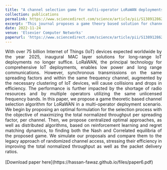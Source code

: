 ```yaml
---
title: "A channel selection game for multi-operator LoRaWAN deployments"
collection: publications
permalink: https://www.sciencedirect.com/science/article/pii/S1389128622002821
excerpt: 'This journal proposes a game theory based solution for channel selection in LoRa deployments.'
date: 2022-11-24
venue: 'Elsevier Computer Networks'
paperurl: 'https://www.sciencedirect.com/science/article/pii/S1389128622002821'
---
```

<div style="text-align: justify;">
With over 75 billion Internet of Things (IoT) devices expected worldwide by the year 2025, inaugural MAC layer solutions for long-range IoT deployments no longer suffice. LoRaWAN, the principal technology for comprehensive IoT deployments, enables low power and long range communications. However, synchronous transmissions on the same spreading factors and within the same frequency channel, augmented by the necessary clustering of IoT devices, will cause collisions and drops in efficiency. The performance is further impacted by the shortage of radio resources and by multiple operators utilizing the same unlicensed frequency bands. In this paper, we propose a game theoretic based channel selection algorithm for LoRaWAN in a multi-operator deployment scenario. We begin by proposing an optimal formulation for the selection process with the objective of maximizing the total normalized throughput per spreading factor, per channel. Then, we propose centralized optimal approaches, as well as distributed algorithms, based on reinforcement learning and regret matching dynamics, to finding both the Nash and Correlated equilibria of the proposed game. We simulate our proposals and compare them to the legacy approach of randomized channel access, stressing their efficiency in improving the total normalized throughput as well as the packet delivery ratios.
</div>
<br>
[Download paper here](https://hassan-fawaz.github.io/files/paper6.pdf)


